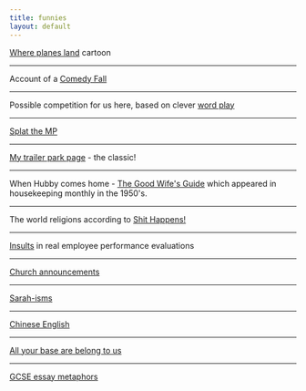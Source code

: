 ```yaml
---
title: funnies
layout: default
---
```


<div class="funnies">
<a href="funnies/whereplanesland.jpg" target="_blank">Where planes land</a> cartoon
<hr>
Account of a <a href="funnies/comedyfall.txt" target="_blank">Comedy Fall</a>
<hr>
Possible competition for us here, based on clever <a href="funnies/wordplay.txt" target="_blank">word play</a>
<hr>
<a href="http://www.panlogic.co.uk/splat_the_MP.html" target="_blank">Splat the MP</a>
<hr>
<a href="http://www.angelfire.com/nc/KARMA2BURN/trailerpark2.html" target="_blank">My trailer park page</a> - the classic!
<hr>
When Hubby comes home - <a href="funnies/goodwife.txt" target="_blank">The Good Wife's Guide</a> which appeared in housekeeping monthly in the 1950's.
<hr>
The world religions according to <a href="funnies/shit.txt" target="_blank">Shit Happens!</a>
<hr>
<a href="funnies/insults.txt" target="_blank">Insults</a> in real employee performance evaluations
<hr>
<a href="funnies/churchannounce.txt" target="_blank">Church announcements</a>
<hr>
<a href="funnies/sarahisms.txt" target="_blank">Sarah-isms</a>
<hr>
<a href="funnies/china-english.txt" target="_blank">Chinese English</a>
<hr>
<a href="https://www.youtube.com/watch?v=8fvTxv46ano">All your base are belong to us</a><br>
<hr>
<a href="funnies/metaphors.txt" target="_blank">GCSE essay metaphors</a>
